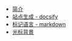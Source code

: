 - [简介](/README)
- [站点生成 - docsify](/pages/docsify)
- [标记语言 - markdown](/pages/markdown)
- [光标背景](/pages/cursor)
